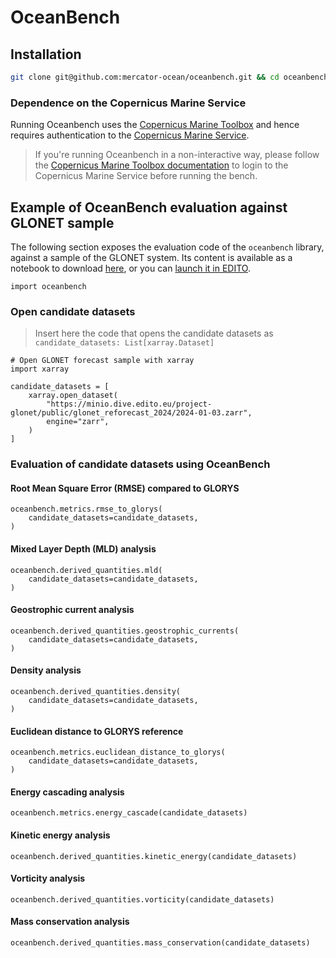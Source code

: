# OceanBench

## Installation

```bash
git clone git@github.com:mercator-ocean/oceanbench.git && cd oceanbench/ && pip install --editable .
```

### Dependence on the Copernicus Marine Service

Running Oceanbench uses the [Copernicus Marine Toolbox](https://github.com/mercator-ocean/copernicus-marine-toolbox/) and hence requires authentication to the [Copernicus Marine Service](https://marine.copernicus.eu/).

> If you're running Oceanbench in a non-interactive way, please follow the [Copernicus Marine Toolbox documentation](https://toolbox-docs.marine.copernicus.eu/en/v2.0.1/usage/quickoverview.html#copernicus-marine-toolbox-login) to login to the Copernicus Marine Service before running the bench.

## Example of OceanBench evaluation against GLONET sample

The following section exposes the evaluation code of the `oceanbench` library, against a sample of the GLONET system.
Its content is available as a notebook to download [here](https://raw.githubusercontent.com/mercator-ocean/oceanbench/refs/heads/main/assets/glonet_sample.ipynb), or you can [launch it in EDITO](https://datalab.dive.edito.eu/launcher/ocean-modelling/jupyter-python-ocean-science?name=oceanbench&s3=region-bb0d481d&resources.requests.cpu=%C2%AB4000m%C2%BB&resources.requests.memory=%C2%AB4Gi%C2%BB&resources.limits.cpu=%C2%AB7200m%C2%BB&resources.limits.memory=%C2%AB28Gi%C2%BB&init.personalInit=%C2%ABhttps%3A%2F%2Fgitlab.mercator-ocean.fr%2Fpub%2Fedito-infra%2Fconfiguration%2F-%2Fraw%2Fmain%2Fscripts%2Fopen-jupyter-notebook-url.sh%C2%BB&init.personalInitArgs=%C2%ABhttps%3A%2F%2Fraw.githubusercontent.com%2Fmercator-ocean%2Foceanbench%2Frefs%2Fheads%2Fmain%2Fassets%2Fglonet_sample.ipynb%C2%BB&persistence.size=%C2%AB30Gi%C2%BB&git.repository=«https%3A%2F%2Fgithub.com%2Fmercator-ocean%2Foceanbench.git»&autoLaunch=true).

<!-- BEGINNING of a block automatically generated with make update-readme -->
```
import oceanbench
```

### Open candidate datasets

> Insert here the code that opens the candidate datasets as `candidate_datasets: List[xarray.Dataset]`


```
# Open GLONET forecast sample with xarray
import xarray

candidate_datasets = [
    xarray.open_dataset(
        "https://minio.dive.edito.eu/project-glonet/public/glonet_reforecast_2024/2024-01-03.zarr",
        engine="zarr",
    )
]

```

### Evaluation of candidate datasets using OceanBench

#### Root Mean Square Error (RMSE) compared to GLORYS


```
oceanbench.metrics.rmse_to_glorys(
    candidate_datasets=candidate_datasets,
)
```

#### Mixed Layer Depth (MLD) analysis


```
oceanbench.derived_quantities.mld(
    candidate_datasets=candidate_datasets,
)
```

#### Geostrophic current analysis


```
oceanbench.derived_quantities.geostrophic_currents(
    candidate_datasets=candidate_datasets,
)
```

#### Density analysis


```
oceanbench.derived_quantities.density(
    candidate_datasets=candidate_datasets,
)
```

#### Euclidean distance to GLORYS reference


```
oceanbench.metrics.euclidean_distance_to_glorys(
    candidate_datasets=candidate_datasets,
)
```

#### Energy cascading analysis


```
oceanbench.metrics.energy_cascade(candidate_datasets)
```

#### Kinetic energy analysis


```
oceanbench.derived_quantities.kinetic_energy(candidate_datasets)
```

#### Vorticity analysis


```
oceanbench.derived_quantities.vorticity(candidate_datasets)
```

#### Mass conservation analysis


```
oceanbench.derived_quantities.mass_conservation(candidate_datasets)
```
<!-- END of a block automatically generated with make update-readme -->

